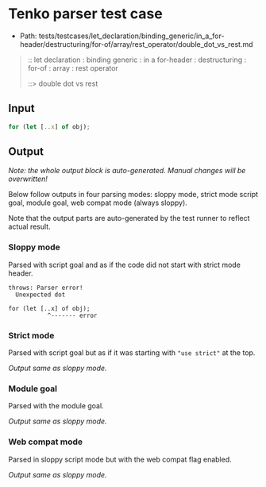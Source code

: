 # Tenko parser test case

- Path: tests/testcases/let_declaration/binding_generic/in_a_for-header/destructuring/for-of/array/rest_operator/double_dot_vs_rest.md

> :: let declaration : binding generic : in a for-header : destructuring : for-of : array : rest operator
>
> ::> double dot vs rest

## Input

`````js
for (let [..x] of obj);
`````

## Output

_Note: the whole output block is auto-generated. Manual changes will be overwritten!_

Below follow outputs in four parsing modes: sloppy mode, strict mode script goal, module goal, web compat mode (always sloppy).

Note that the output parts are auto-generated by the test runner to reflect actual result.

### Sloppy mode

Parsed with script goal and as if the code did not start with strict mode header.

`````
throws: Parser error!
  Unexpected dot

for (let [..x] of obj);
           ^------- error
`````

### Strict mode

Parsed with script goal but as if it was starting with `"use strict"` at the top.

_Output same as sloppy mode._

### Module goal

Parsed with the module goal.

_Output same as sloppy mode._

### Web compat mode

Parsed in sloppy script mode but with the web compat flag enabled.

_Output same as sloppy mode._
